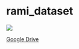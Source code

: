 # rami_dataset

[![](http://img.youtube.com/vi/PQ0AdWVHX-k/0.jpg)](http://www.youtube.com/watch?v=PQ0AdWVHX-k)

[Google Drive](https://drive.google.com/drive/folders/1lcAlYWKLV-MxCG6dc4aiu5TeFEBVz0as?usp=sharing)
